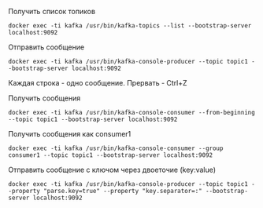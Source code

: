 Получить список топиков

```shell
docker exec -ti kafka /usr/bin/kafka-topics --list --bootstrap-server localhost:9092
```

Отправить сообщение

```shell
docker exec -ti kafka /usr/bin/kafka-console-producer --topic topic1 --bootstrap-server localhost:9092
```

Каждая строка - одно сообщение. Прервать - Ctrl+Z

Получить сообщения

```shell
docker exec -ti kafka /usr/bin/kafka-console-consumer --from-beginning --topic topic1 --bootstrap-server localhost:9092 
```

Получить сообщения как consumer1

```shell
docker exec -ti kafka /usr/bin/kafka-console-consumer --group consumer1 --topic topic1 --bootstrap-server localhost:9092 
```

Отправить сообщение с ключом через двоеточие (key:value)

```shell
docker exec -ti kafka /usr/bin/kafka-console-producer --topic topic1 --property "parse.key=true" --property "key.separator=:" --bootstrap-server localhost:9092
```
